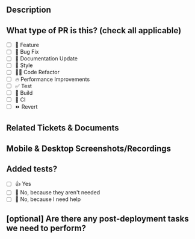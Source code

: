 <!--
Title examples, use them as a template.


[🖥️][🍕]: Updated styles for Landing Page
[⚙️][🍕]: Create service
The format of title of the PR should be:

-->

## Description

## What type of PR is this? (check all applicable)

- [ ] 🍕 Feature
- [ ] 🐛 Bug Fix
- [ ] 📝 Documentation Update
- [ ] 🎨 Style
- [ ] 🧑‍💻 Code Refactor
- [ ] 🔥 Performance Improvements
- [ ] ✅ Test
- [ ] 🤖 Build
- [ ] 🔁 CI
- [ ] ⏩ Revert

## Related Tickets & Documents

## Mobile & Desktop Screenshots/Recordings

## Added tests?

- [ ] 👍 Yes
- [ ] 🙅 No, because they aren't needed
- [ ] 🙋 No, because I need help

## [optional] Are there any post-deployment tasks we need to perform?
